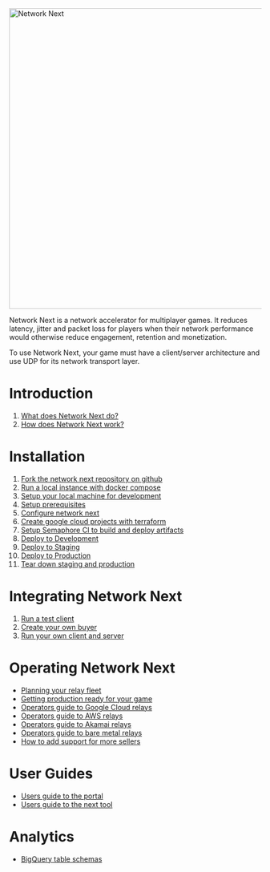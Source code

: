 <img src="https://static.wixstatic.com/media/799fd4_0512b6edaeea4017a35613b4c0e9fc0b~mv2.jpg/v1/fill/w_1200,h_140,al_c,q_80,usm_0.66_1.00_0.01/networknext_logo_colour_black_RGB_tightc.jpg" alt="Network Next" width="600"/>

<br>

Network Next is a network accelerator for multiplayer games. It reduces latency, jitter and packet loss for players when their network performance would otherwise reduce engagement, retention and monetization.

To use Network Next, your game must have a client/server architecture and use UDP for its network transport layer.

# Introduction

1. [What does Network Next do?](docs/what_does_network_next_do.md)
2. [How does Network Next work?](docs/how_does_network_next_work.md)

# Installation

1. [Fork the network next repository on github](docs/fork_next_repository.md)
2. [Run a local instance with docker compose](docs/run_local_instance_with_docker_compose.md)
3. [Setup your local machine for development](docs/setup_your_local_machine_for_development.md)
4. [Setup prerequisites](docs/setup_prerequisites.md)
5. [Configure network next](docs/configure_network_next.md)
6. [Create google cloud projects with terraform](docs/create_google_cloud_projects_with_terraform.md)
7. [Setup Semaphore CI to build and deploy artifacts](docs/setup_semaphore_ci_to_build_and_deploy_artifacts.md)
8. [Deploy to Development](docs/deploy_to_development.md)
9. [Deploy to Staging](docs/deploy_to_staging.md)
10. [Deploy to Production](docs/deploy_to_production.md)
11. [Tear down staging and production](docs/tear_down_staging_and_production.md)

# Integrating Network Next

1. [Run a test client](docs/run_a_test_client.md)
2. [Create your own buyer](docs/create_your_own_buyer.md)
3. [Run your own client and server](docs/run_your_own_client_and_server.md)

# Operating Network Next

* [Planning your relay fleet](docs/planning_your_relay_fleet.md)
* [Getting production ready for your game](docs/getting_production_ready_for_your_game.md)
* [Operators guide to Google Cloud relays](docs/users_guide_to_google_cloud_relays.md)
* [Operators guide to AWS relays](docs/users_guide_to_aws_relays.md)
* [Operators guide to Akamai relays](docs/users_guide_to_akamai_relays.md)
* [Operators guide to bare metal relays](docs/users_guide_to_bare_metal_relays.md)
* [How to add support for more sellers](docs/how_to_add_support_for_more_sellers.md)

# User Guides

* [Users guide to the portal](docs/users_guide_to_the_portal.md)
* [Users guide to the next tool](docs/users_guide_to_the_next_tool.md)

# Analytics

* [BigQuery table schemas](docs/bigquery_table_schemas.md)
  
